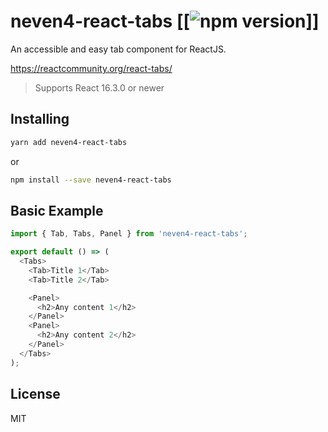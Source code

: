# neven4-react-tabs [[![npm version](https://img.shields.io/npm/v/neven4-react-tabs.svg)]]

An accessible and easy tab component for ReactJS.

https://reactcommunity.org/react-tabs/

> Supports React 16.3.0 or newer

## Installing

```bash
yarn add neven4-react-tabs
```
or
```bash
npm install --save neven4-react-tabs
```

## Basic Example

```js
import { Tab, Tabs, Panel } from 'neven4-react-tabs';

export default () => (
  <Tabs>
    <Tab>Title 1</Tab>
    <Tab>Title 2</Tab>

    <Panel>
      <h2>Any content 1</h2>
    </Panel>
    <Panel>
      <h2>Any content 2</h2>
    </Panel>
  </Tabs>
);
```

## License

MIT
